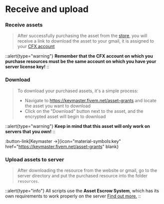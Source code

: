 # Receive and upload

### Receive assets

> After successfully purchasing the asset from the [store](https://arctis-store.pl "Arctis Store"), you will receive a link to download the asset to your gmail, it is assigned to your [CFX account](https://keymaster.fivem.net/asset-grants "Keymaster Fivem.")

::alert{type="warning"}
**Remember that the CFX account on which you purchase resources must be the same account on which you have your server license key!**
::

### Download

> To download your purchased assets, it's a simple process:
> - Navigate to https://keymaster.fivem.net/asset-grants and locate the asset you want to download
> - Click on the "Download" button next to the asset, and the encrypted asset will begin to download
 
::alert{type="warning"}
**Keep in mind that this asset will only work on servers that you own!**
::

:button-link[Keymaster →]{icon="material-symbols:key" href="https://keymaster.fivem.net/asset-grants" blank}

### Upload assets to server

> After downloading the resource from the website or gmail, go to the server directory and put the purchased resource into the folder `resources`.

::alert{type="info"}
All scripts use the **Asset Escrow System**, which has its own requirements to work properly on the server [Find out more.](/general-informations/escrow)
::